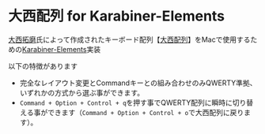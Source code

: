 # 大西配列 for Karabiner-Elements

[大西拓磨](https://x.com/IlllIlllIlIlIll)氏によって作成されたキーボード配列【[大西配列](https://o24.works/layout/)】をMacで使用するための[Karabiner-Elements](https://karabiner-elements.pqrs.org/)実装

以下の特徴があります
- 完全なレイアウト変更とCommandキーとの組み合わせのみQWERTY準拠、いずれかの方式から選ぶ事ができます。
- `Command + Option + Control + q`を押す事でQWERTY配列に瞬時に切り替える事ができます（`Command + Option + Control + o`で大西配列に戻ります）。
